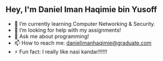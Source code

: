 ## Hey, I'm Daniel Iman Haqimie bin Yusoff

- 🌱 I’m currently learning Computer Networking & Security.
- 🤔 I’m looking for help with my assignments!
- 💬 Ask me about programming!
- 📫 How to reach me: danielimanhaqimie@graduate.com
- ⚡ Fun fact: I really like nasi kandar!!!!!!
